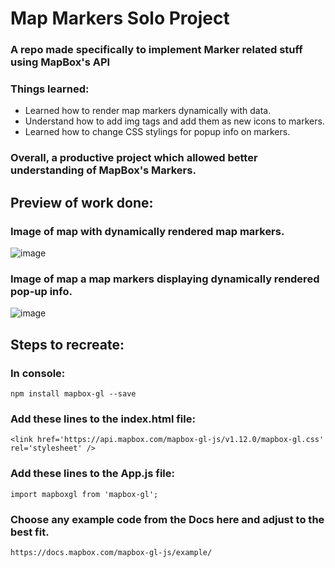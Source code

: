 # Map Markers Solo Project
### A repo made specifically to implement Marker related stuff using MapBox's API


### Things learned:
* Learned how to render map markers dynamically with data.
* Understand how to add img tags and add them as new icons to markers. 
* Learned how to change CSS stylings for popup info on markers.

### Overall, a productive project which allowed better understanding of MapBox's Markers.

## Preview of work done:
### Image of map with dynamically rendered map markers.
![image](https://user-images.githubusercontent.com/52723004/93335214-184cf900-f7f4-11ea-8028-6c5fc0f11da9.png)
### Image of map a map markers displaying dynamically rendered pop-up info.
![image](https://user-images.githubusercontent.com/52723004/93335248-23a02480-f7f4-11ea-8cc5-51e5d6584cf7.png)



## Steps to recreate:

### In console:
`
npm install mapbox-gl --save
`
### Add these lines to the index.html file:
```
<link href='https://api.mapbox.com/mapbox-gl-js/v1.12.0/mapbox-gl.css' rel='stylesheet' />
```

### Add these lines to the App.js file:
````
import mapboxgl from 'mapbox-gl';
````
### Choose any example code from the Docs here and adjust to the best fit.
`
https://docs.mapbox.com/mapbox-gl-js/example/
`
